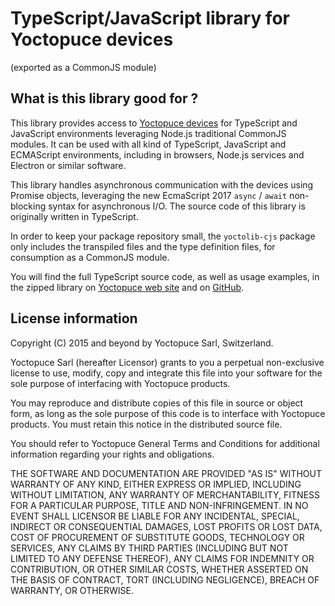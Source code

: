 TypeScript/JavaScript library for Yoctopuce devices
===================================================
(exported as a CommonJS module)

## What is this library good for ?

This library provides access to [Yoctopuce devices](https://www.yoctopuce.com) 
for TypeScript and JavaScript environments leveraging Node.js traditional
CommonJS modules. It can be used with all kind of TypeScript, JavaScript
and ECMAScript environments, including in browsers, Node.js services and 
Electron or similar software.

This library handles asynchronous communication with the devices using Promise objects, 
leveraging the new EcmaScript 2017 `async` / `await` non-blocking syntax for asynchronous I/O.
The source code of this library is originally written in TypeScript.

In order to keep your package repository small, the
`yoctolib-cjs` package only includes the transpiled files and the
type definition files, for consumption as a CommonJS module.

You will find the full TypeScript source code, as well as usage examples,
in the zipped library on [Yoctopuce web site](https://www.yoctopuce.com/EN/libraries.php)
and on [GitHub](https://github.com/yoctopuce/yoctolib_ts).

## License information

Copyright (C) 2015 and beyond by Yoctopuce Sarl, Switzerland.

Yoctopuce Sarl (hereafter Licensor) grants to you a perpetual
non-exclusive license to use, modify, copy and integrate this
file into your software for the sole purpose of interfacing
with Yoctopuce products.

You may reproduce and distribute copies of this file in
source or object form, as long as the sole purpose of this
code is to interface with Yoctopuce products. You must retain
this notice in the distributed source file.

You should refer to Yoctopuce General Terms and Conditions
for additional information regarding your rights and
obligations.

THE SOFTWARE AND DOCUMENTATION ARE PROVIDED "AS IS" WITHOUT
WARRANTY OF ANY KIND, EITHER EXPRESS OR IMPLIED, INCLUDING
WITHOUT LIMITATION, ANY WARRANTY OF MERCHANTABILITY, FITNESS
FOR A PARTICULAR PURPOSE, TITLE AND NON-INFRINGEMENT. IN NO
EVENT SHALL LICENSOR BE LIABLE FOR ANY INCIDENTAL, SPECIAL,
INDIRECT OR CONSEQUENTIAL DAMAGES, LOST PROFITS OR LOST DATA,
COST OF PROCUREMENT OF SUBSTITUTE GOODS, TECHNOLOGY OR
SERVICES, ANY CLAIMS BY THIRD PARTIES (INCLUDING BUT NOT
LIMITED TO ANY DEFENSE THEREOF), ANY CLAIMS FOR INDEMNITY OR
CONTRIBUTION, OR OTHER SIMILAR COSTS, WHETHER ASSERTED ON THE
BASIS OF CONTRACT, TORT (INCLUDING NEGLIGENCE), BREACH OF
WARRANTY, OR OTHERWISE.

